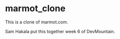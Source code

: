 # marmot_clone

This is a clone of marmot.com. 

Sam Hakala put this together week 6 of DevMountain. 
